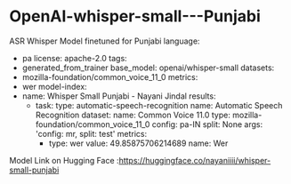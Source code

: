 # OpenAI-whisper-small---Punjabi
ASR Whisper Model finetuned for Punjabi 
language:
  - pa
license: apache-2.0
tags:
  - generated_from_trainer
base_model: openai/whisper-small
datasets:
  - mozilla-foundation/common_voice_11_0
metrics:
  - wer
model-index:
  - name: Whisper Small Punjabi - Nayani Jindal
    results:
      - task:
          type: automatic-speech-recognition
          name: Automatic Speech Recognition
        dataset:
          name: Common Voice 11.0
          type: mozilla-foundation/common_voice_11_0
          config: pa-IN
          split: None
          args: 'config: mr, split: test'
        metrics:
          - type: wer
            value: 49.85875706214689
            name: Wer


Model Link on Hugging Face :https://huggingface.co/nayaniiii/whisper-small-punjabi

